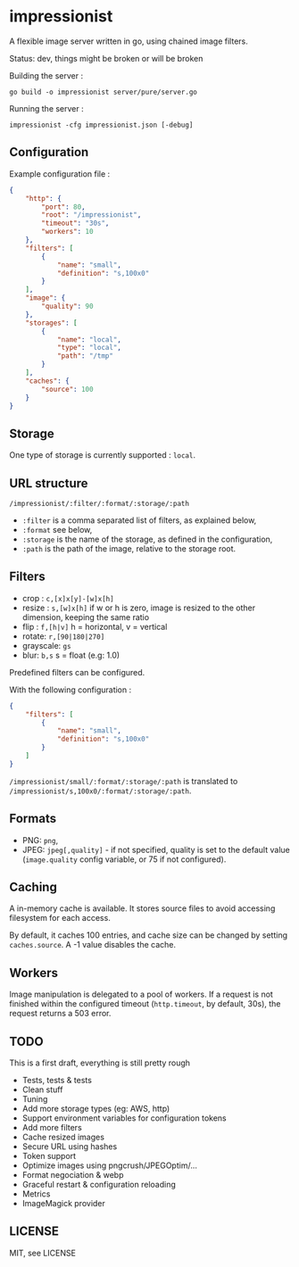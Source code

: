 impressionist
=============

A flexible image server written in go, using chained image filters.

Status: dev, things might be broken or will be broken

Building the server :
```
go build -o impressionist server/pure/server.go
```

Running the server :
```
impressionist -cfg impressionist.json [-debug]
```

Configuration
-------------

Example configuration file :

```json
{
	"http": {
		"port": 80,
		"root": "/impressionist",
		"timeout": "30s",
		"workers": 10
	},
	"filters": [
		{
			"name": "small",
			"definition": "s,100x0"
		}
	],
	"image": {
		"quality": 90
	},
	"storages": [
		{
			"name": "local",
			"type": "local",
			"path": "/tmp"
		}
	],
	"caches": {
		"source": 100
	}
}
```

Storage
-------

One type of storage is currently supported : `local`.

URL structure
-------------

`/impressionist/:filter/:format/:storage/:path`

* `:filter` is a comma separated list of filters, as explained below,
* `:format` see below,
* `:storage` is the name of the storage, as defined in the configuration,
* `:path` is the path of the image, relative to the storage root.

Filters
-------

* crop : `c,[x]x[y]-[w]x[h]`
* resize : `s,[w]x[h]` if w or h is zero, image is resized to the other dimension, keeping the same ratio
* flip : `f,[h|v]` h = horizontal, v = vertical 
* rotate: `r,[90|180|270]`
* grayscale: `gs`
* blur: `b,s` s = float (e.g: 1.0)

Predefined filters can be configured.

With the following configuration :

```json
{
	"filters": [
		{
			"name": "small",
			"definition": "s,100x0"
		}
	]
}
```

`/impressionist/small/:format/:storage/:path` is translated to `/impressionist/s,100x0/:format/:storage/:path`.

Formats
-------

* PNG: `png`,
* JPEG: `jpeg[,quality]` - if not specified, quality is set to the default value (`image.quality` config variable, or 75 if not configured).

Caching
-------

A in-memory cache is available. It stores source files to avoid accessing filesystem for each access.

By default, it caches 100 entries, and cache size can be changed by setting `caches.source`. A -1 value disables the cache.

Workers
-------

Image manipulation is delegated to a pool of workers. If a request is not finished within the configured timeout (`http.timeout`, by default, 30s), the request returns a 503 error.

TODO
----

This is a first draft, everything is still pretty rough

* Tests, tests & tests
* Clean stuff
* Tuning
* Add more storage types (eg: AWS, http)
* Support environment variables for configuration tokens
* Add more filters
* Cache resized images
* Secure URL using hashes
* Token support
* Optimize images using pngcrush/JPEGOptim/...
* Format negociation & webp
* Graceful restart & configuration reloading
* Metrics
* ImageMagick provider

LICENSE
-------

MIT, see LICENSE